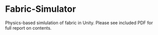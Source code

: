 # Fabric-Simulator

Physics-based simlulation of fabric in Unity. Please see included PDF for full report on contents.
